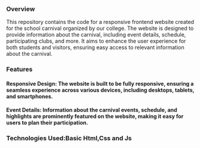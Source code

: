 <h3>Overview</h3>
This repository contains the code for a responsive frontend website created for the school carnival organized by our college. The website is designed to provide information about the carnival, including event details, schedule, participating clubs, and more. It aims to enhance the user experience for both students and visitors, ensuring easy access to relevant information about the carnival.<br>
<h3>Features</h3>
<h4>Responsive Design: The website is built to be fully responsive, ensuring a seamless experience across various devices, including desktops, tablets, and smartphones.</h4>
<h4>Event Details: Information about the carnival events, schedule, and highlights are prominently featured on the website, making it easy for users to plan their participation.</h4>
<h3>Technologies Used:Basic Html,Css and Js</h3>

